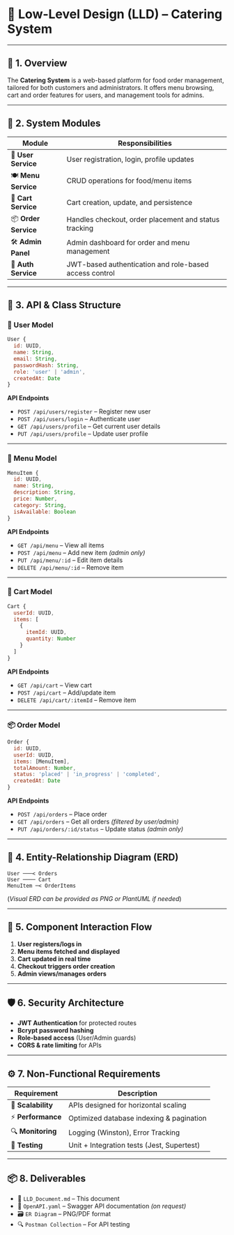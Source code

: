 # 🧾 Low-Level Design (LLD) – Catering System

---

## 🔰 1. Overview

The **Catering System** is a web-based platform for food order management, tailored for both customers and administrators. It offers menu browsing, cart and order features for users, and management tools for admins.

---

## 🧱 2. System Modules

| **Module**           | **Responsibilities**                                   |
| -------------------- | ------------------------------------------------------ |
| 👤 **User Service**  | User registration, login, profile updates              |
| 🍽️ **Menu Service** | CRUD operations for food/menu items                    |
| 🛒 **Cart Service**  | Cart creation, update, and persistence                 |
| 📦 **Order Service** | Handles checkout, order placement and status tracking  |
| 🛠️ **Admin Panel**  | Admin dashboard for order and menu management          |
| 🔐 **Auth Service**  | JWT-based authentication and role-based access control |

---

## 🔄 3. API & Class Structure

### 👤 User Model

```js
User {
  id: UUID,
  name: String,
  email: String,
  passwordHash: String,
  role: 'user' | 'admin',
  createdAt: Date
}
```

**API Endpoints**

* `POST /api/users/register` – Register new user
* `POST /api/users/login` – Authenticate user
* `GET /api/users/profile` – Get current user details
* `PUT /api/users/profile` – Update user profile

---

### 🍲 Menu Model

```js
MenuItem {
  id: UUID,
  name: String,
  description: String,
  price: Number,
  category: String,
  isAvailable: Boolean
}
```

**API Endpoints**

* `GET /api/menu` – View all items
* `POST /api/menu` – Add new item *(admin only)*
* `PUT /api/menu/:id` – Edit item details
* `DELETE /api/menu/:id` – Remove item

---

### 🛒 Cart Model

```js
Cart {
  userId: UUID,
  items: [
    {
      itemId: UUID,
      quantity: Number
    }
  ]
}
```

**API Endpoints**

* `GET /api/cart` – View cart
* `POST /api/cart` – Add/update item
* `DELETE /api/cart/:itemId` – Remove item

---

### 📦 Order Model

```js
Order {
  id: UUID,
  userId: UUID,
  items: [MenuItem],
  totalAmount: Number,
  status: 'placed' | 'in_progress' | 'completed',
  createdAt: Date
}
```

**API Endpoints**

* `POST /api/orders` – Place order
* `GET /api/orders` – Get all orders *(filtered by user/admin)*
* `PUT /api/orders/:id/status` – Update status *(admin only)*

---

## 🧩 4. Entity-Relationship Diagram (ERD)

```
User ───< Orders
User ──── Cart
MenuItem ─< OrderItems
```

(*Visual ERD can be provided as PNG or PlantUML if needed*)

---

## 🔁 5. Component Interaction Flow

1. **User registers/logs in**
2. **Menu items fetched and displayed**
3. **Cart updated in real time**
4. **Checkout triggers order creation**
5. **Admin views/manages orders**

---

## 🛡️ 6. Security Architecture

* **JWT Authentication** for protected routes
* **Bcrypt password hashing**
* **Role-based access** (User/Admin guards)
* **CORS & rate limiting** for APIs

---

## ⚙️ 7. Non-Functional Requirements

| Requirement        | Description                                |
| ------------------ | ------------------------------------------ |
| 🔄 **Scalability** | APIs designed for horizontal scaling       |
| ⚡ **Performance**  | Optimized database indexing & pagination   |
| 🔍 **Monitoring**  | Logging (Winston), Error Tracking          |
| 🧪 **Testing**     | Unit + Integration tests (Jest, Supertest) |

---

## 📦 8. Deliverables

* 📄 `LLD_Document.md` – This document
* 🧾 `OpenAPI.yaml` – Swagger API documentation *(on request)*
* 🗃️ `ER Diagram` – PNG/PDF format
* 🔍 `Postman Collection` – For API testing

